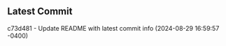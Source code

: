 
## Latest Commit
c73d481 - Update README with latest commit info (2024-08-29 16:59:57 -0400) <Yunxi-Zhou>
